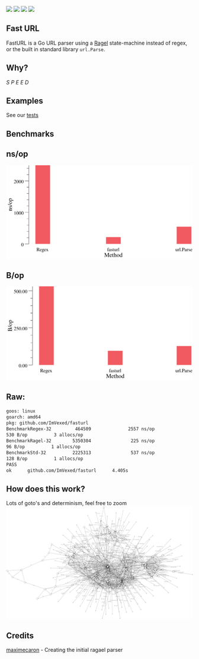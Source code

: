 <a title="Supported Platforms" target="_blank" href="https://github.com/ImVexed/fasturl"><img src="https://img.shields.io/badge/platform-Linux%20%7C%20FreeBSD%20%7C%20Darwin%20%7C%20Windows-549688?style=flat-square&logo=dlna"></a>
<a title="Go Report Card" target="_blank" href="https://goreportcard.com/report/github.com/ImVexed/fasturl"><img src="https://goreportcard.com/badge/github.com/ImVexed/fasturl?style=flat-square"></a>
<a title="Doc for fasturl" target="_blank" href="https://pkg.go.dev/github.com/ImVexed/fasturl?tab=doc"><img src="https://img.shields.io/badge/go.dev-doc-007d9c?style=flat-square&logo=read-the-docs"></a>
<a title="fasturl on Sourcegraph" target="_blank" href="https://sourcegraph.com/github.com/ImVexed/fasturl?badge"><img src="https://sourcegraph.com/github.com/ImVexed/fasturl/-/badge.svg?style=flat-square"></a>
## Fast URL
FastURL is a Go URL parser using a [Ragel](http://www.colm.net/open-source/ragel/) state-machine instead of regex, or the built in standard library `url.Parse`.

## Why?
*S P E E D*

## Examples
See our [tests](https://github.com/ImVexed/fasturl/blob/master/parser_test.go#L45)
## Benchmarks
## ns/op
![](/_images/ns.svg)
## B/op
![](/_images/b.svg)

## Raw:
```
goos: linux
goarch: amd64
pkg: github.com/ImVexed/fasturl
BenchmarkRegex-32         464509              2557 ns/op             530 B/op          3 allocs/op
BenchmarkRagel-32        5350304               225 ns/op              96 B/op          1 allocs/op
BenchmarkStd-32          2225313               537 ns/op             128 B/op          1 allocs/op
PASS
ok      github.com/ImVexed/fasturl      4.405s
```

## How does this work?
Lots of goto's and determinism, feel free to zoom
![](/_images/graph.svg)


## Credits
[maximecaron](https://github.com/maximecaron) - Creating the initial ragael parser
